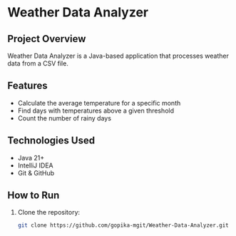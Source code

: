 # Weather Data Analyzer

## Project Overview
Weather Data Analyzer is a Java-based application that processes weather data from a CSV file.

## Features
- Calculate the average temperature for a specific month
- Find days with temperatures above a given threshold
- Count the number of rainy days

## Technologies Used
- Java 21+
- IntelliJ IDEA
- Git & GitHub

## How to Run
1. Clone the repository:
   ```sh
   git clone https://github.com/gopika-mgit/Weather-Data-Analyzer.git
